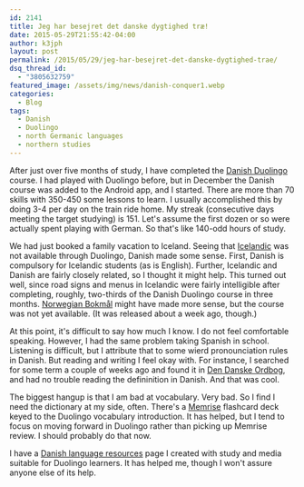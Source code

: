 ```yaml
---
id: 2141
title: Jeg har besejret det danske dygtighed træ!
date: 2015-05-29T21:55:42-04:00
author: k3jph
layout: post
permalink: /2015/05/29/jeg-har-besejret-det-danske-dygtighed-trae/
dsq_thread_id:
  - "3805632759"
featured_image: /assets/img/news/danish-conquer1.webp
categories:
  - Blog
tags:
  - Danish
  - Duolingo
  - north Germanic languages
  - northern studies
---
```

After just over five months of study, I have completed the [Danish Duolingo](https://www.duolingo.com/course/da/en/Learn-Danish-Online) course. I had played with Duolingo before, but in December the Danish course was added to the Android app, and I started. There are more than 70 skills with 350-450 some lessons to learn. I usually accomplished this by doing 3-4 per day on the train ride home. My streak (consecutive days meeting the target studying) is 151. Let's assume the first dozen or so were actually spent playing with German. So that's like 140-odd hours of study.

We had just booked a family vacation to Iceland. Seeing that [Icelandic](http://en.wikipedia.org/wiki/Icelandic_language) was not available through Duolingo, Danish made some sense. First, Danish is compulsory for Icelandic students (as is English). Further, Icelandic and Danish are fairly closely related, so I thought it might help. This turned out well, since road signs and menus in Icelandic were fairly intelligible after completing, roughly, two-thirds of the Danish Duolingo course in three months. [Norwegian Bokmål](http://en.wikipedia.org/wiki/Bokmål) might have made more sense, but the course was not yet available. (It was released about a week ago, though.)

At this point, it's difficult to say how much I know. I do not feel comfortable speaking. However, I had the same problem taking Spanish in school. Listening is difficult, but I attribute that to some wierd pronounciation rules in Danish. But reading and writing I feel okay with. For instance, I searched for some term a couple of weeks ago and found it in [Den Danske Ordbog](http://ordnet.dk/ddo), and had no trouble reading the defininition in Danish. And that was cool.

The biggest hangup is that I am bad at vocabulary. Very bad. So I find I need the dictionary at my side, often. There's a [Memrise](http://www.memrise.com) flashcard deck keyed to the Duolingo vocabulary introduction. It has helped, but I tend to focus on moving forward in Duolingo rather than picking up Memrise review. I should probably do that now.

I have a [Danish language resources](https://jameshoward.us/dansk/) page I created with study and media suitable for Duolingo learners. It has helped me, though I won't assure anyone else of its help.
